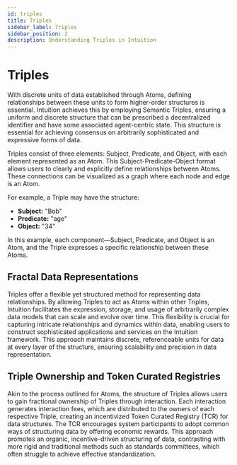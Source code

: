 ```yaml
---
id: triples
title: Triples
sidebar_label: Triples
sidebar_position: 2
description: Understanding Triples in Intuition
---
```


# Triples

With discrete units of data established through Atoms, defining relationships between these units to form higher-order structures is essential. Intuition achieves this by employing Semantic Triples, ensuring a uniform and discrete structure that can be prescribed a decentralized identifier and have some associated agent-centric state. This structure is essential for achieving consensus on arbitrarily sophisticated and expressive forms of data.

Triples consist of three elements: Subject, Predicate, and Object, with each element represented as an Atom. This Subject-Predicate-Object format allows users to clearly and explicitly define relationships between Atoms. These connections can be visualized as a graph where each node and edge is an Atom.

For example, a Triple may have the structure:
- **Subject:** "Bob"
- **Predicate:** "age"
- **Object:** "34"

In this example, each component—Subject, Predicate, and Object is an Atom, and the Triple expresses a specific relationship between these Atoms.

## Fractal Data Representations

Triples offer a flexible yet structured method for representing data relationships. By allowing Triples to act as Atoms within other Triples, Intuition facilitates the expression, storage, and usage of arbitrarily complex data models that can scale and evolve over time. This flexibility is crucial for capturing intricate relationships and dynamics within data, enabling users to construct sophisticated applications and services on the Intuition framework. This approach maintains discrete, referenceable units for data at every layer of the structure, ensuring scalability and precision in data representation.

## Triple Ownership and Token Curated Registries

Akin to the process outlined for Atoms, the structure of Triples allows users to gain fractional ownership of Triples through interaction. Each interaction generates interaction fees, which are distributed to the owners of each respective Triple, creating an incentivized Token Curated Registry (TCR) for data structures. The TCR encourages system participants to adopt common ways of structuring data by offering economic rewards. This approach promotes an organic, incentive-driven structuring of data, contrasting with more rigid and traditional methods such as standards committees, which often struggle to achieve effective standardization. 